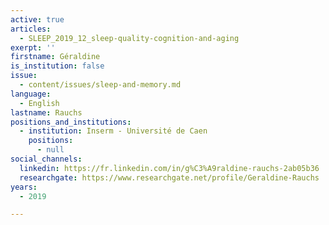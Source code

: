 ```yaml
---
active: true
articles:
  - SLEEP_2019_12_sleep-quality-cognition-and-aging
exerpt: ''
firstname: Géraldine
is_institution: false
issue:
  - content/issues/sleep-and-memory.md
language:
  - English
lastname: Rauchs
positions_and_institutions:
  - institution: Inserm - Université de Caen
    positions:
      - null
social_channels:
  linkedin: https://fr.linkedin.com/in/g%C3%A9raldine-rauchs-2ab05b36
  researchgate: https://www.researchgate.net/profile/Geraldine-Rauchs
years:
  - 2019

---
```


